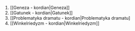 1. [[Geneza - kordian|Geneza]]
2. [[Gatunek - kordian|Gatunek]]
3. [[Problematyka dramatu - kordian|Problematyka dramatu]
4. [[Winkelriedyzm - kordian|Winkelriedyzm]]